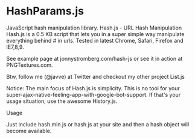 # HashParams.js
JavaScript hash manipulation library.
Hash.js - URL Hash Manipulation
Hash.js is a 0.5 KB script that lets you in a super simple way manipulate everything behind # in urls. Tested in latest Chrome, Safari, Firefox and IE7,8,9.

See example page at jonnystromberg.com/hash-js or see it in action at PNGTextures.com.

Btw, follow me (@javve) at Twitter and checkout my other project List.js

Notice: The main focus of Hash.js is simplicity. This is no tool for your super-ajax-native-feeling-app-with-google-bot-support. If that's your usage situation, use the awesome History.js.

Usage

Just include hash.min.js or hash.js at your site and then a hash object will become available.

<script src="hash.min.js"></script>

<script>
    hash.add({foo: "bar" });                // Url becomes http://url.com#foo=bar
</scrtip>
Methods

hash.add(params)
Add parameter to hash

hash.add({ foo: "bar" });               // http://url.com#foo=bar
hash.add({ car: "dar", sar: "par" });   // http://url.com#foo=bar&car=dar&sar=par
hash.get(param) or hash.get()
Returns value of paramter in hash. If param is undefined then all values are returned.

var fooValue = hash.get('foo');         // fooValue == "bar"
var allValues = hash.get();             // allValues == { foo: "bar", car: "dar", sar: "par"}
hash.remove(param)
Removes the value with name param.

hash.remove('foo');                     // http://url.com#car=dar&sar=par
hash.clear()
Clears entire hash.

hash.clear();                           // http://url.com#
License

DON'T BE A DICK PUBLIC LICENSE

Version 1, December 2009

Copyright (C) 2011
Jonny Strömberg @javve

Everyone is permitted to copy and distribute verbatim or modified copies of this license document, and changing it is allowed as long as the name is changed.
